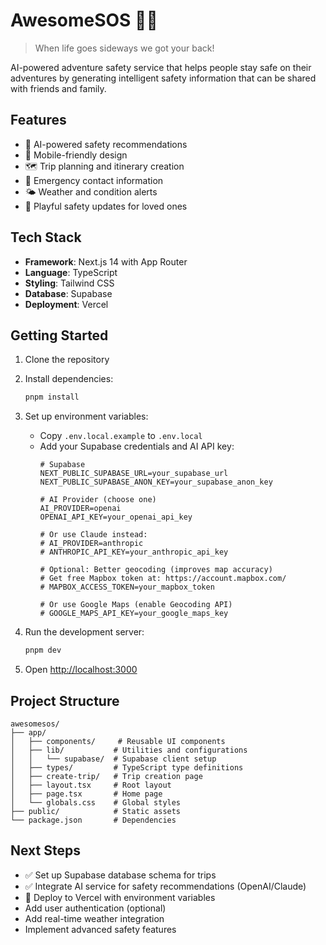 # AwesomeSOS 🚨🎒

> When life goes sideways we got your back!

AI-powered adventure safety service that helps people stay safe on their adventures by generating intelligent safety information that can be shared with friends and family.

## Features

- 🤖 AI-powered safety recommendations
- 📱 Mobile-friendly design
- 🗺️ Trip planning and itinerary creation
- 🚨 Emergency contact information
- 🌤️ Weather and condition alerts
- 💬 Playful safety updates for loved ones

## Tech Stack

- **Framework**: Next.js 14 with App Router
- **Language**: TypeScript
- **Styling**: Tailwind CSS
- **Database**: Supabase
- **Deployment**: Vercel

## Getting Started

1. Clone the repository
2. Install dependencies:
   ```bash
   pnpm install
   ```

3. Set up environment variables:
   - Copy `.env.local.example` to `.env.local`
   - Add your Supabase credentials and AI API key:
     ```
     # Supabase
     NEXT_PUBLIC_SUPABASE_URL=your_supabase_url
     NEXT_PUBLIC_SUPABASE_ANON_KEY=your_supabase_anon_key
     
     # AI Provider (choose one)
     AI_PROVIDER=openai
     OPENAI_API_KEY=your_openai_api_key
     
     # Or use Claude instead:
     # AI_PROVIDER=anthropic
     # ANTHROPIC_API_KEY=your_anthropic_api_key
     
     # Optional: Better geocoding (improves map accuracy)
     # Get free Mapbox token at: https://account.mapbox.com/
     # MAPBOX_ACCESS_TOKEN=your_mapbox_token
     
     # Or use Google Maps (enable Geocoding API)
     # GOOGLE_MAPS_API_KEY=your_google_maps_key
     ```

4. Run the development server:
   ```bash
   pnpm dev
   ```

5. Open [http://localhost:3000](http://localhost:3000)

## Project Structure

```
awesomesos/
├── app/
│   ├── components/     # Reusable UI components
│   ├── lib/           # Utilities and configurations
│   │   └── supabase/  # Supabase client setup
│   ├── types/         # TypeScript type definitions
│   ├── create-trip/   # Trip creation page
│   ├── layout.tsx     # Root layout
│   ├── page.tsx       # Home page
│   └── globals.css    # Global styles
├── public/            # Static assets
└── package.json       # Dependencies
```

## Next Steps

- ✅ Set up Supabase database schema for trips
- ✅ Integrate AI service for safety recommendations (OpenAI/Claude)
- 🚀 Deploy to Vercel with environment variables
- Add user authentication (optional)
- Add real-time weather integration
- Implement advanced safety features